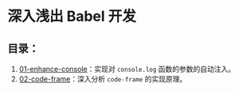 # 深入浅出 Babel 开发

## 目录：

1. [01-enhance-console](./examples/01-enhance-console)：实现对 `console.log` 函数的参数的自动注入。
2. [02-code-frame](./examples/02-code-frame)：深入分析 `code-frame` 的实现原理。
